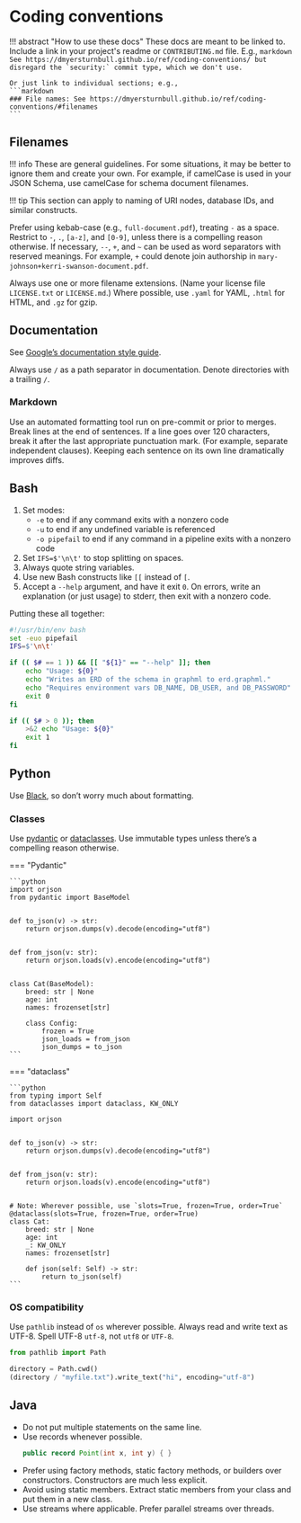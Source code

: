 # Coding conventions

!!! abstract "How to use these docs"
    These docs are meant to be linked to.
    Include a link in your project's readme or `CONTRIBUTING.md` file.
    E.g.,
    ```markdown
    See https://dmyersturnbull.github.io/ref/coding-conventions/
    but disregard the `security:` commit type, which we don't use.
    ```

    Or just link to individual sections; e.g.,
    ```markdown
    ### File names: See https://dmyersturnbull.github.io/ref/coding-conventions/#filenames
    ```

## Filenames

!!! info
    These are general guidelines. For some situations, it may be better to ignore them and create your own.
    For example, if camelCase is used in your JSON Schema, use camelCase for schema document filenames.

!!! tip
    This section can apply to naming of URI nodes, database IDs, and similar constructs.

Prefer using kebab-case (e.g., `full-document.pdf`), treating `-` as a space.
Restrict to `-`, `.`, `[a-z]`, and `[0-9]`, unless there is a compelling reason otherwise.
If necessary, `--`, `+`, and `~` can be used as word separators with reserved meanings.
For example, `+` could denote join authorship in `mary-johnson+kerri-swanson-document.pdf`.

Always use one or more filename extensions.
(Name your license file `LICENSE.txt` or `LICENSE.md`.)
Where possible, use `.yaml` for YAML, `.html` for HTML, and `.gz` for gzip.


## Documentation

See [Google’s documentation style guide](https://developers.google.com/style/).

Always use `/` as a path separator in documentation.
Denote directories with a trailing `/`.

### Markdown

Use an automated formatting tool run on pre-commit or prior to merges.
Break lines at the end of sentences.
If a line goes over 120 characters, break it after the last appropriate punctuation mark.
(For example, separate independent clauses).
Keeping each sentence on its own line dramatically improves diffs.

## Bash

1. Set modes:
     - `-e` to end if any command exits with a nonzero code
     - `-u` to end if any undefined variable is referenced
     - `-o pipefail` to end if any command in a pipeline exits with a nonzero code
2. Set `IFS=$'\n\t'` to stop splitting on spaces.
3. Always quote string variables.
4. Use new Bash constructs like `[[` instead of `[`.
5. Accept a `--help` argument, and have it exit `0`.
   On errors, write an explanation (or just usage) to stderr, then exit with a nonzero code.

Putting these all together:

```bash
#!/usr/bin/env bash
set -euo pipefail
IFS=$'\n\t'

if (( $# == 1 )) && [[ "${1}" == "--help" ]]; then
    echo "Usage: ${0}"
    echo "Writes an ERD of the schema in graphml to erd.graphml."
    echo "Requires environment vars DB_NAME, DB_USER, and DB_PASSWORD"
    exit 0
fi

if (( $# > 0 )); then
    >&2 echo "Usage: ${0}"
    exit 1
fi
```

## Python

Use [Black](https://github.com/psf/black), so don’t worry much about formatting.

### Classes

Use [pydantic](https://pydantic-docs.helpmanual.io/) or
[dataclasses](https://docs.python.org/3/library/dataclasses.html).
Use immutable types unless there’s a compelling reason otherwise.

=== "Pydantic"

    ```python
    import orjson
    from pydantic import BaseModel


    def to_json(v) -> str:
        return orjson.dumps(v).decode(encoding="utf8")


    def from_json(v: str):
        return orjson.loads(v).encode(encoding="utf8")


    class Cat(BaseModel):
        breed: str | None
        age: int
        names: frozenset[str]

        class Config:
            frozen = True
            json_loads = from_json
            json_dumps = to_json
    ```

=== "dataclass"

    ```python
    from typing import Self
    from dataclasses import dataclass, KW_ONLY

    import orjson


    def to_json(v) -> str:
        return orjson.dumps(v).decode(encoding="utf8")


    def from_json(v: str):
        return orjson.loads(v).encode(encoding="utf8")


    # Note: Wherever possible, use `slots=True, frozen=True, order=True`
    @dataclass(slots=True, frozen=True, order=True)
    class Cat:
        breed: str | None
        age: int
        _: KW_ONLY
        names: frozenset[str]

        def json(self: Self) -> str:
            return to_json(self)
    ```

### OS compatibility

Use `pathlib` instead of `os` wherever possible.
Always read and write text as UTF-8.
Spell UTF-8 `utf-8`, not `utf8` or `UTF-8`.

```python
from pathlib import Path

directory = Path.cwd()
(directory / "myfile.txt").write_text("hi", encoding="utf-8")
```

## Java

- Do not put multiple statements on the same line.
- Use records whenever possible.
  ```java
  public record Point(int x, int y) { }
  ```
- Prefer using factory methods, static factory methods, or builders over constructors.
  Constructors are much less explicit.
- Avoid using static members. Extract static members from your class and put them in a new class.
- Use streams where applicable. Prefer parallel streams over threads.
